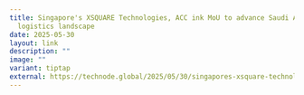 ```yaml
---
title: Singapore's XSQUARE Technologies, ACC ink MoU to advance Saudi Arabia’s
  logistics landscape
date: 2025-05-30
layout: link
description: ""
image: ""
variant: tiptap
external: https://technode.global/2025/05/30/singapores-xsquare-technologies-acc-ink-mou-to-advance-saudi-arabias-logistics-landscape/
---
```

